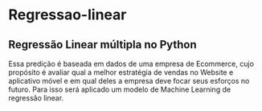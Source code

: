 # Regressao-linear
## Regressão Linear múltipla no Python
Essa predição é baseada em dados de uma empresa de Ecommerce, cujo propósito é avaliar qual a melhor estratégia de vendas no Website e aplicativo móvel e em qual deles a empresa deve focar seus esforços no futuro. Para isso será aplicado um modelo de Machine Learning de regressão linear.

